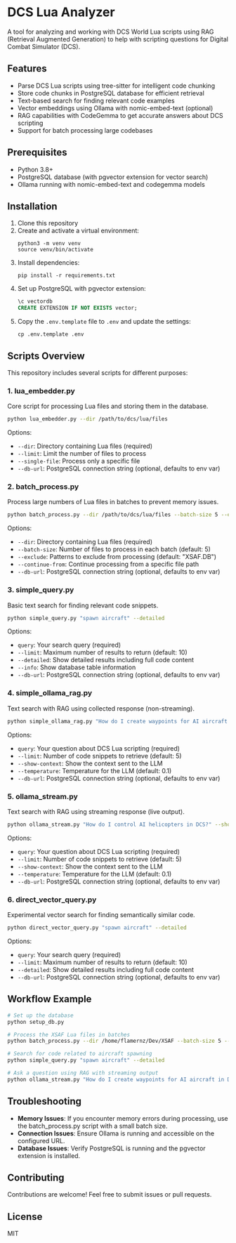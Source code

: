 # DCS Lua Analyzer

A tool for analyzing and working with DCS World Lua scripts using RAG (Retrieval Augmented Generation) to help with scripting questions for Digital Combat Simulator (DCS).

## Features

- Parse DCS Lua scripts using tree-sitter for intelligent code chunking
- Store code chunks in PostgreSQL database for efficient retrieval
- Text-based search for finding relevant code examples
- Vector embeddings using Ollama with nomic-embed-text (optional)
- RAG capabilities with CodeGemma to get accurate answers about DCS scripting
- Support for batch processing large codebases

## Prerequisites

- Python 3.8+
- PostgreSQL database (with pgvector extension for vector search)
- Ollama running with nomic-embed-text and codegemma models

## Installation

1. Clone this repository
2. Create and activate a virtual environment:
   ```
   python3 -m venv venv
   source venv/bin/activate
   ```
3. Install dependencies:
   ```
   pip install -r requirements.txt
   ```
4. Set up PostgreSQL with pgvector extension:
   ```sql
   \c vectordb
   CREATE EXTENSION IF NOT EXISTS vector;
   ```
5. Copy the `.env.template` file to `.env` and update the settings:
   ```
   cp .env.template .env
   ```

## Scripts Overview

This repository includes several scripts for different purposes:

### 1. lua_embedder.py

Core script for processing Lua files and storing them in the database.

```bash
python lua_embedder.py --dir /path/to/dcs/lua/files
```

Options:
- `--dir`: Directory containing Lua files (required)
- `--limit`: Limit the number of files to process
- `--single-file`: Process only a specific file
- `--db-url`: PostgreSQL connection string (optional, defaults to env var)

### 2. batch_process.py

Process large numbers of Lua files in batches to prevent memory issues.

```bash
python batch_process.py --dir /path/to/dcs/lua/files --batch-size 5 --exclude "XSAF.DB"
```

Options:
- `--dir`: Directory containing Lua files (required)
- `--batch-size`: Number of files to process in each batch (default: 5)
- `--exclude`: Patterns to exclude from processing (default: "XSAF.DB")
- `--continue-from`: Continue processing from a specific file path
- `--db-url`: PostgreSQL connection string (optional, defaults to env var)

### 3. simple_query.py

Basic text search for finding relevant code snippets.

```bash
python simple_query.py "spawn aircraft" --detailed
```

Options:
- `query`: Your search query (required)
- `--limit`: Maximum number of results to return (default: 10)
- `--detailed`: Show detailed results including full code content
- `--info`: Show database table information
- `--db-url`: PostgreSQL connection string (optional, defaults to env var)

### 4. simple_ollama_rag.py

Text search with RAG using collected response (non-streaming).

```bash
python simple_ollama_rag.py "How do I create waypoints for AI aircraft in DCS?" --show-context
```

Options:
- `query`: Your question about DCS Lua scripting (required)
- `--limit`: Number of code snippets to retrieve (default: 5)
- `--show-context`: Show the context sent to the LLM
- `--temperature`: Temperature for the LLM (default: 0.1)
- `--db-url`: PostgreSQL connection string (optional, defaults to env var)

### 5. ollama_stream.py

Text search with RAG using streaming response (live output).

```bash
python ollama_stream.py "How do I control AI helicopters in DCS?" --show-context
```

Options:
- `query`: Your question about DCS Lua scripting (required)
- `--limit`: Number of code snippets to retrieve (default: 5)
- `--show-context`: Show the context sent to the LLM
- `--temperature`: Temperature for the LLM (default: 0.1)
- `--db-url`: PostgreSQL connection string (optional, defaults to env var)

### 6. direct_vector_query.py

Experimental vector search for finding semantically similar code.

```bash
python direct_vector_query.py "spawn aircraft" --detailed
```

Options:
- `query`: Your search query (required)
- `--limit`: Maximum number of results to return (default: 10)
- `--detailed`: Show detailed results including full code content
- `--db-url`: PostgreSQL connection string (optional, defaults to env var)

## Workflow Example

```bash
# Set up the database
python setup_db.py

# Process the XSAF Lua files in batches
python batch_process.py --dir /home/flamernz/Dev/XSAF --batch-size 5 --exclude "XSAF.DB"

# Search for code related to aircraft spawning
python simple_query.py "spawn aircraft" --detailed

# Ask a question using RAG with streaming output
python ollama_stream.py "How do I create waypoints for AI aircraft in DCS?" --show-context
```

## Troubleshooting

- **Memory Issues**: If you encounter memory errors during processing, use the batch_process.py script with a small batch size.
- **Connection Issues**: Ensure Ollama is running and accessible on the configured URL.
- **Database Issues**: Verify PostgreSQL is running and the pgvector extension is installed.

## Contributing

Contributions are welcome! Feel free to submit issues or pull requests.

## License

MIT